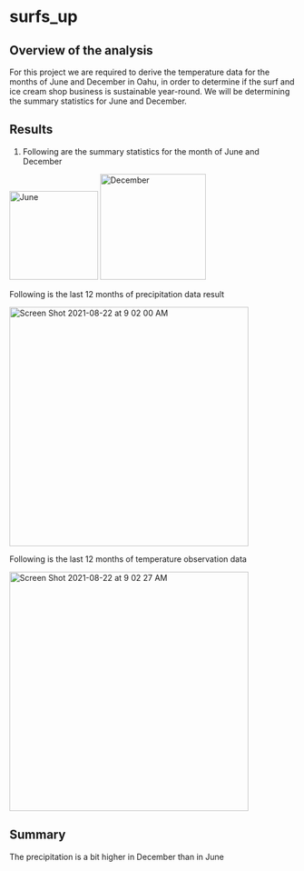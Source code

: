 # surfs_up
## Overview of the analysis
For this project we are required to derive the temperature data for the months of June and December in Oahu, in order to determine if the surf and ice cream shop business is sustainable year-round. We will be determining the summary statistics for June and December.

## Results
1. Following are the summary statistics for the month of June and December
<img width="156" alt="June" src="https://user-images.githubusercontent.com/85711507/130357899-ca10cc80-ef23-4b71-a29e-f391b9fe68a3.png">
<img width="186" alt="December" src="https://user-images.githubusercontent.com/85711507/130357903-71ca35ef-cce0-4322-b75f-c95f3c1174d3.png">

Following is the last 12 months of precipitation data result

<img width="421" alt="Screen Shot 2021-08-22 at 9 02 00 AM" src="https://user-images.githubusercontent.com/85711507/130358012-bb14d51a-be54-4951-abb3-d8eb3c276b17.png">

Following is the last 12 months of temperature observation data

<img width="421" alt="Screen Shot 2021-08-22 at 9 02 27 AM" src="https://user-images.githubusercontent.com/85711507/130358036-263bce2f-1901-467f-9834-2b326edda6a8.png">

## Summary
The precipitation is a bit higher in December than in June





